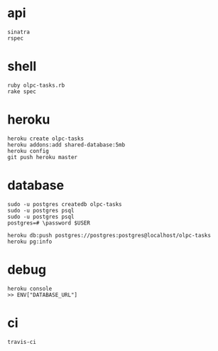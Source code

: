 # api
 
    sinatra
    rspec

# shell 

    ruby olpc-tasks.rb 
    rake spec

# heroku

    heroku create olpc-tasks
    heroku addons:add shared-database:5mb
    heroku config
    git push heroku master

# database 
    sudo -u postgres createdb olpc-tasks
    sudo -u postgres psql
    sudo -u postgres psql
    postgres=# \password $USER

    heroku db:push postgres://postgres:postgres@localhost/olpc-tasks
    heroku pg:info

# debug

    heroku console
    >> ENV["DATABASE_URL"]

# ci
    travis-ci
